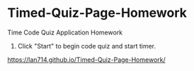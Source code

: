 # Timed-Quiz-Page-Homework

Time Code Quiz Application Homework

1. Click "Start" to begin code quiz and start timer.



https://lan714.github.io/Timed-Quiz-Page-Homework/